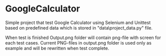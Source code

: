 # GoogleCalculator
Simple project that test Google Calculator using Selenium and Unittest based on predefined data which is stored in "data\project_data.py" file.

When test is finished Output.png folder will contain png-file with screen for each test cases.
Current PNG-files in output.png folder is used only as example and will be rewritten when test complete.
